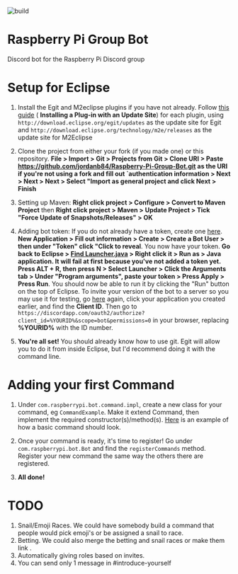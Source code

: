 ![build](https://api.travis-ci.org/jordanb84/Raspberry-Pi-Group-Bot.svg?branch=master)

# Raspberry Pi Group Bot
Discord bot for the Raspberry Pi Discord group

# Setup for Eclipse

1. Install the Egit and M2eclipse plugins if you have not already. Follow [this guide](http://agile.csc.ncsu.edu/SEMaterials/tutorials/install_plugin/index_v35.html) ( **Installing a Plug-in with an Update Site**) for each plugin, using  `http://download.eclipse.org/egit/updates` as the update site for Egit and `http://download.eclipse.org/technology/m2e/releases` as the update site for M2Eclipse

2. Clone the project from either your fork (if you made one) or this repository. **File > Import > Git > Projects from Git > Clone URI > Paste https://github.com/jordanb84/Raspberry-Pi-Group-Bot.git as the URI if you're not using a fork and fill out `authentication information > Next > Next > Next > Select "Import as general project and click Next > Finish**

3. Setting up Maven: **Right click project > Configure > Convert to Maven Project** then **Right click project > Maven > Update Project > Tick "Force Update of Snapshots/Releases" > OK**

4. Adding bot token: If you do not already have a token, create one [here](https://discordapp.com/developers/applications/me). **New Application > Fill out information > Create > Create a Bot User > then under "Token" click "Click to reveal**. You now have your token. **Go back to Eclipse > [Find Launcher.java](http://i.imgur.com/yGu29pj.png) > Right click it > Run as > Java application. It will fail at first because you've not added a token yet. Press ALT + R, then press N > Select Launcher > Click the Arguments tab > Under "Program arguments", paste your token > Press Apply > Press Run**. You should now be able to run it by clicking the "Run" button on the top of Eclipse. To invite your version of the bot to a server so you may use it for testing, go [here](https://discordapp.com/developers/applications/me) again, click your application you created earlier, and find the **Client ID**. Then go to `https://discordapp.com/oauth2/authorize?client_id=%YOURID%&scope=bot&permissions=0` in your browser, replacing **%YOURID%** with the ID number.

5. **You're all set!** You should already know how to use git. Egit will allow you to do it from inside Eclipse, but I'd recommend doing it with the command line.

# Adding your first Command

1. Under `com.raspberrypi.bot.command.impl`, create a new class for your command, eg `CommandExample`. Make it extend Command, then implement the required constructor(s)/method(s). [Here](https://github.com/jordanb84/Raspberry-Pi-Group-Bot/blob/master/src/main/java/com/raspberrypi/bot/command/impl/CommandExample.java) is an example of how a basic command should look.

2. Once your command is ready, it's time to register! Go under `com.raspberrypi.bot.Bot` and find the `registerCommands` method. Register your new command the same way the others there are registered.

3. **All done!**


# TODO

1. Snail/Emoji Races. We could have somebody build a command that people would pick emoji's or be assigned a snail to race.
2. Betting. We could also merge the betting and snail races or make them link .
3. Automatically giving roles based on invites.
4. You can send only 1 message in #introduce-yourself
